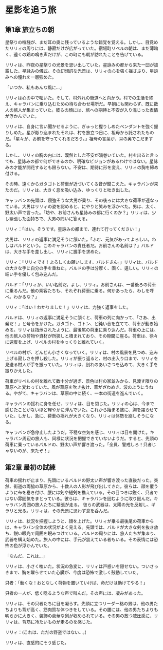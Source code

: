 # 星影を追う旅

## 第1章 旅立ちの朝

星祭りの喧騒が、まだ耳の奥に残っているような錯覚を覚える。しかし、目覚めたリリィの周りには、静寂だけが広がっていた。宿場町リベルの朝は、まだ薄暗く、遠くの鶏の鳴き声だけが、この町にも朝が訪れたことを告げている。

リリィは、昨夜の星祭りの光景を思い出していた。星詠みの都から来た一団が披露した、星詠みの儀式。その幻想的な光景は、リリィの心を強く揺さぶり、星詠みへの憧れを一層強めた。

「いつか、私もあんな風に…」

リリィは心の中で呟いた。そして、村外れの街道へと向かう。村での生活を終え、キャラバンに乗り込むための待ち合わせ場所だ。早朝にも関わらず、既に数人の旅人が集まっていた。彼らの顔には、旅への期待と不安が入り混じった表情が浮かんでいた。

リリィは、自身に言い聞かせるように、ぎゅっと握りしめたペンダントを強く握りしめた。星が彫り込まれたそれは、村を旅立つ日に、祖母から託されたものだ。「星々が、お前を守ってくれるだろう。」祖母の言葉が、耳の奥でこだまする。

しかし、リリィの胸の内には、漠然とした不安が渦巻いていた。村を出ると言っても、星詠みの都で何ができるのか、明確なビジョンがあるわけではない。星詠みの才能が開花するとも限らない。不安は、期待に形を変え、リリィの胸を締め付ける。

その時、遠くからガタゴトと荷車が近づいてくる音が聞こえた。キャラバンが来たのだ。リリィは、大きく息を吸い込み、ゆっくりと吐き出した。

キャラバンの先頭は、屈強そうな大男が乗り、その後ろには大きな荷車が連なっている。大男はリリィの姿を認めると、にやりと笑みを浮かべた。男は、太く、野太い声で言った。「坊や、お前さんも星詠みの都に行くのか？」リリィは、少し緊張した面持ちで、大男の問いに答える。

リリィ：「はい。そうです。星詠みの都まで、連れて行ってください！」

大男は、リリィの返事に満足そうに頷いた。「ふむ、元気があってよろしい。わしはバルドという。このキャラバンの責任者だ。お前さんの名前は？」バルドは、大きな手を差し出し、リリィに握手を求めた。

リリィ：「リリィです！よろしくお願いします、バルドさん。」リリィは、バルドの大きな手に自分の手を重ねた。バルドの手は分厚く、固く、逞しい。リリィの細い手を優しく包み込んだ。

バルド：「リリィか、いい名前だ。よし、リリィ。お前さんは、一番後ろの荷車に乗るんだ。他の乗客たちも、それぞれ荷車に乗る。何かあったら、わしを呼べ。わかるな？」

リリィ：「はい！わかりました！」リリィは、力強く返事をした。

バルドは、リリィの返事に満足そうに頷くと、荷車の列に向かって、「さあ、出発だ！」と号令をかけた。ガタゴト、ゴトン、と鈍い音を立てて、荷車が動き始める。リリィは指示されたように、最後尾の荷車に乗り込んだ。荷車の上には、他の旅人の荷物や資材が所狭しと積まれており、その隙間に座る。荷車は、徐々に速度を上げ、リベルの村をゆっくりと離れていく。

リベルの村が、どんどん小さくなっていく。リリィは、村の風景を見つめ、込み上げる寂しさを押し殺した。リリィが振り返ると、村の出入り口まで、リリィを見送る村人が手を振っていた。リリィは、別れのあいさつを込めて、大きく手を振りかえした。

荷車がリベルの村を離れて数十分が過ぎ、景色は村の家並みから、見渡す限りの草原へと変わっていた。風が草原を吹き抜け、草がざわめき、波のようにうねる。やがて、キャラバンは、草原の中に続く、一本の街道を進んでいく。

キャラバンの揺れに身を任せ、リリィは、目を閉じた。リリィの心は、今まで感じたことがないほど軽やかに弾んでいた。これから始まる旅に、胸を躍らせていた。しかし、急に、荷車の揺れが大きくなり、リリィは体勢を崩しそうになる。

キャラバンが急停止したようだ。不穏な空気を感じ、リリィは目を開けた。キャラバン周辺の旅人も、同様に状況を把握できていないようだ。すると、先頭の荷車に乗っているバルドの、野太い声が響き渡った。「全員、警戒しろ！只者じゃないのが、来たぞ！」

## 第2章 最初の試練

荷車の揺れが止まり、先頭にいるバルドの野太い声が響き渡った直後だった。突然、街道の両脇の草原から、十数人の人影が飛び出してきた。彼らは、顔を覆うように布を巻き付け、腰には剣や短剣を携えている。その目つきは鋭く、只者ではない雰囲気をまとっている。彼らは、キャラバンを囲むように取り囲んだ。キャラバン周囲の旅人たちに緊張が走る。
彼らの武器は、太陽の光を反射し、ギラリと光る。リリィは、その光景に思わず息を呑んだ。

リリィは、状況を把握しようと、顔を上げた。リリィが乗る最後尾の荷車からは、キャラバン全体の状況がよく見える。先頭では、バルドが大きな剣を抜き放ち、鋭い眼光で周囲を睨みつけている。バルドの周りには、旅人たちが集まり、武器を構え始めた。旅人の中には、手元が震えている者もいる。その表情には恐怖の色が浮かんでいた。

「なんだ、これは…」

リリィは、小さく呟いた。状況の急変に、リリィは戸惑いを隠せない。ついさっきまで、胸を躍らせていた心臓が、今度は恐怖で激しく鼓動していた。

只者：「動くな！おとなしく荷物を置いていけば、命だけは助けてやる！」

只者の一人が、低く唸るような声で叫んだ。その声には、凄みがあった。

リリィは、その只者たちに目を凝らす。先頭に立つリーダー格の男は、他の男たちよりも背が高く、筋肉質な体つきをしている。その腰には、他の男たちよりも明らかに大きく、装飾の豪華な剣が収められている。その男の放つ威圧感に、リリィは、背筋に冷たいものが走るのを感じた。

リリィ：(これは、ただの野盗ではない…。)

リリィは、直感的にそう感じた。
